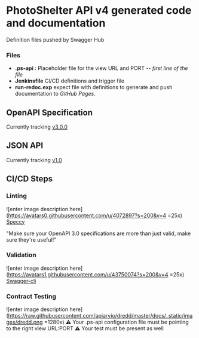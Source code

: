 # PhotoShelter API v4 generated code and documentation

Definition files pushed by Swagger Hub


### Files

 - **.ps-api :** Placeholder file for the view URL and PORT 
 -- *first line of the file*
 - **Jenkinsfile** CI/CD definitions and trigger file
 - **run-redoc.exp** expect file with definitions to generate and push documentation to *GitHub Pages*.


## OpenAPI Specification

Currently tracking [v3.0.0](https://github.com/OAI/OpenAPI-Specification/blob/master/versions/3.0.0.md)


## JSON API

Currently tracking [v1.0]([https://jsonapi.org/format/1.0/](https://jsonapi.org/format/1.0/))

## CI/CD Steps

### Linting 
![enter image description here](https://avatars0.githubusercontent.com/u/4072897?s=200&v=4 =25x)
[Speccy](https://github.com/wework/speccy)
	
"Make sure your OpenAPI 3.0 specifications are more than just valid, make sure they're useful!" 
### Validation
![enter image description here](https://avatars1.githubusercontent.com/u/43750074?s=200&v=4 =25x)
[Swagger-cli](https://github.com/APIDevTools/swagger-cli)
### Contract Testing
![enter image description here](https://raw.githubusercontent.com/apiaryio/dredd/master/docs/_static/images/dredd.png =1280x)
:warning: Your .ps-api configuration file must be pointing to the right view URL:PORT
:warning: Your test must be present as well
